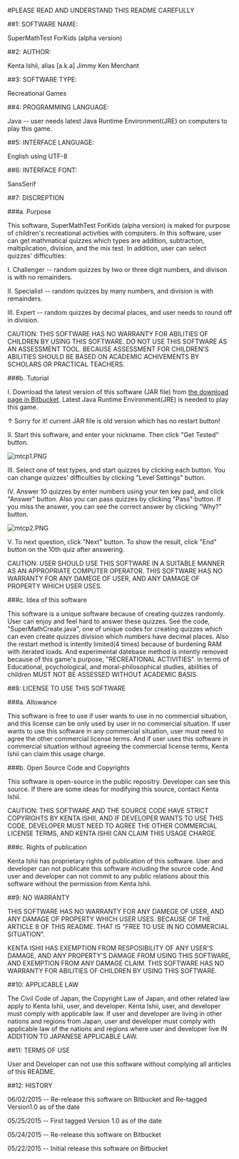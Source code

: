 #PLEASE READ AND UNDERSTAND THIS README CAREFULLY

##1: SOFTWARE NAME:

SuperMathTest ForKids (alpha version)

##2: AUTHOR:

Kenta Ishii, alias [a.k.a] Jimmy Ken Merchant

##3: SOFTWARE TYPE:

Recreational Games

##4: PROGRAMMING LANGUAGE:

Java -- user needs latest Java Runtime Environment(JRE) on computers to play this game.

##5: INTERFACE LANGUAGE:

English using UTF-8

##6: INTERFACE FONT:

SansSerif

##7: DISCREPTION

###a. Purpose

This software, SuperMathTest ForKids (alpha version) is maked for purpose of children's recreational activities with computers.
In this software, user can get mathmatical quizzes which types are addition, subtraction, maltiplication, division, and the mix test.
In addition, user can select quizzes' difficulties:

I. Challenger -- random quizzes by two or three digit numbers, and divison is with no remainders.

II. Specialist -- random quizzes by many numbers, and division is with remainders.

III. Expert     -- random quizzes by decimal places, and user needs to round off in division.

CAUTION: THIS SOFTWARE HAS NO WARRANTY FOR ABILITIES OF CHILDREN BY USING THIS SOFTWARE.
DO NOT USE THIS SOFTWARE AS AN ASSESSMENT TOOL.
BECAUSE ASSESSMENT FOR CHILDREN'S ABILITIES SHOULD BE BASED ON ACADEMIC ACHIVEMENTS BY SCHOLARS OR PRACTICAL TEACHERS.

###b. Tutorial

I. Download the latest version of this software (JAR file) from [the download page in Bitbucket](https://bitbucket.org/JimmyKenMerchant21/supermathtestforkids_alpha/downloads). Latest Java Runtime Environment(JRE) is needed to play this game.

↑ Sorry for it! current JAR file is old version which has no restart button!

II. Start this software, and enter your nickname. Then click "Get Tested" button.

![mtcp1.PNG](https://bitbucket.org/repo/MA4E8y/images/3639820123-mtcp1.PNG)

III. Select one of test types, and start quizzes by clicking each button. You can change quizzes' difficulties by clicking "Level Settings" button.

IV. Answer 10 quizzes by enter numbers using your ten key pad, and click "Answer" button. Also you can pass quizzes by clicking "Pass" button. If you miss the answer, you can see the correct answer by clicking "Why?" button.

![mtcp2.PNG](https://bitbucket.org/repo/MA4E8y/images/2423468839-mtcp2.PNG)

V. To next question, click "Next" button. To show the result, click "End" button on the 10th quiz after answering.

CAUTION: USER SHOULD USE THIS SOFTWARE IN A SUITABLE MANNER AS AN APPROPRIATE COMPUTER OPERATOR.
THIS SOFTWARE HAS NO WARRANTY FOR ANY DAMEGE OF USER, AND ANY DAMAGE OF PROPERTY WHICH USER USES.

###c. Idea of this software

This software is a unique software because of creating quizzes randomly. User can enjoy and feel hard to answer these quizzes.
See the code, "SuperMathCreate.java", one of unique codes for creating quizzes which can even create quizzes division which numbers have decimal places.
Also the restart method is intently limited(4 times) because of burdening RAM with iterated loads.
And experimental datebase method is intently removed because of this game's purpose, "RECREATIONAL ACTIVITIES".
In terms of Educational, pcychological, and moral-philosophical studies, abilities of children MUST NOT BE ASSESSED WITHOUT ACADEMIC BASIS.

##8: LICENSE TO USE THIS SOFTWARE

###a. Allowance

This software is free to use if user wants to use in no commercial situation,
and this license can be only used by user in no commercial situation.
If user wants to use this software in any commercial situation, user must need to agree the other commercial license terms.
And if user uses this software in commercial situation without agreeing the commercial license terms,
Kenta Ishii can claim this usage charge.

###b. Open Source Code and Copyrights

This software is open-source in the public repositry. Developer can see this source.
If there are some ideas for modifying this source, contact Kenta Ishii.

CAUTION: THIS SOFTWARE AND THE SOURCE CODE HAVE STRICT COPYRIGHTS BY KENTA ISHII, AND IF DEVELOPER WANTS TO USE THIS CODE,
DEVELOPER MUST NEED TO AGREE THE OTHER COMMERCIAL LICENSE TERMS, AND KENTA ISHII CAN CLAIM THIS USAGE CHARGE.

###c. Rights of publication

Kenta Ishii has proprietary rights of publication of this software. User and developer can not publicate this software including the source code.
And user and developer can not commit to any public relations about this software without the permission from Kenta Ishii.

##9: NO WARRANTY

THIS SOFTWARE HAS NO WARRANTY FOR ANY DAMEGE OF USER, AND ANY DAMAGE OF PROPERTY WHICH USER USES. BECAUSE OF THE ARTICLE 8 OF THIS README.
THAT IS "FREE TO USE IN NO COMMERCIAL SITUATION".

KENTA ISHII HAS EXEMPTION FROM RESPOSIBILITY OF ANY USER'S DAMAGE, AND ANY PROPERTY'S DAMAGE FROM USING THIS SOFTWARE, AND EXEMPTION FROM ANY DAMAGE CLAIM.
THIS SOFTWARE HAS NO WARRANTY FOR ABILITIES OF CHILDREN BY USING THIS SOFTWARE.

##10: APPLICABLE LAW

The Civil Code of Japan, the Copyright Law of Japan, and other related law apply to Kenta Ishii, user, and developer. Kenta Ishii, user, and developer must comply with applicable law.
If user and developer are living in other nations and regions from Japan, user and developer must comply with applicable law of the nations and regions where user and developer live IN ADDITION TO JAPANESE APPLICABLE LAW.

##11: TERMS OF USE

User and Developer can not use this software without complying all ariticles of this README.

##12: HISTORY

06/02/2015 -- Re-release this software on Bitbucket and Re-tagged Version1.0 as of the date

05/25/2015 -- First tagged Version 1.0 as of the date

05/24/2015 -- Re-release this software on Bitbucket

05/22/2015 -- Initial release this software on Bitbucket